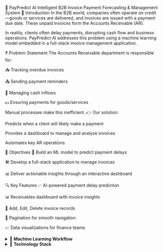 💼 PayPredict AI
Intelligent B2B Invoice Payment Forecasting & Management System
🧾 Introduction
In the B2B world, companies often operate on credit—goods or services are delivered, and invoices are issued with a payment due date. These unpaid invoices form the Accounts Receivable (AR).

In reality, clients often delay payments, disrupting cash flow and business operations.
PayPredict AI addresses this problem using a machine learning model embedded in a full-stack invoice management application.

❓ Problem Statement
The Accounts Receivable department is responsible for:

📥 Tracking overdue invoices

📤 Sending payment reminders

🔄 Managing cash inflows

💵 Ensuring payments for goods/services

Manual processes make this inefficient.
👉 Our solution:

Predicts when a client will likely make a payment

Provides a dashboard to manage and analyze invoices

Automates key AR operations

🎯 Objectives
🧠 Build an ML model to predict payment delays

🛠️ Develop a full-stack application to manage invoices

📊 Deliver actionable insights through an interactive dashboard

🔍 Key Features
✅ AI-powered payment delay prediction

📊 Receivables dashboard with invoice insights

📝 Add, Edit, Delete invoice records

🔄 Pagination for smooth navigation

📈 Data visualizations for finance teams

<details> <summary>🔬 <strong>Machine Learning Workflow</strong></summary>
1. 📊 Exploratory Data Analysis (EDA)
Checked for nulls, outliers, and distribution

Analyzed date and numeric fields

2. 📈 Data Visualization
Delay trends, invoice volume, customer segments

Correlation heatmaps & bar plots

3. 🧬 Feature Engineering
delay_days from clear_date - due_date

Date component extraction

One-hot encoding of categories

4. 🤖 Model Development
Random Forest Classifier

GridSearchCV for tuning

Evaluated using: accuracy, F1-score, confusion matrix

</details>
<details> <summary>🧰 <strong>Technology Stack</strong></summary>
⚙️ Machine Learning
Python, Jupyter Notebook

pandas, numpy, matplotlib, seaborn, scikit-learn

🖥️ Frontend
HTML5, CSS3

JavaScript, JQuery

🛠️ Backend
Java (Servlets, JSP)

JDBC, MySQL

🔧 Tools & IDEs
Eclipse IDE

Apache Tomcat Server

SQLYog

Postman

Jupyter Notebook

</details>
